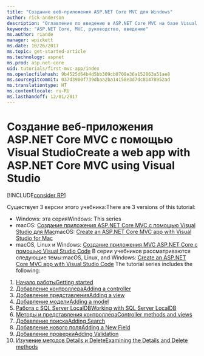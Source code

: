 ```yaml
---
title: "Создание веб-приложения ASP.NET Core MVC для Windows"
author: rick-anderson
description: "Оглавление по введению в ASP.NET Core MVC на базе Visual Studio для Windows."
keywords: "ASP.NET Core, MVC, руководство, введение"
ms.author: riande
manager: wpickett
ms.date: 10/26/2017
ms.topic: get-started-article
ms.technology: aspnet
ms.prod: asp.net-core
uid: tutorials/first-mvc-app/index
ms.openlocfilehash: 9b4525d64b4d5bb309cb0708e36a152863a51ae8
ms.sourcegitcommit: 037d3900f739dbaa2ba14158e3d7dc81478952ad
ms.translationtype: HT
ms.contentlocale: ru-RU
ms.lasthandoff: 12/01/2017
---
```

# <a name="create-a-web-app-with-aspnet-core-mvc-using-visual-studio"></a><span data-ttu-id="e61fb-104">Создание веб-приложения ASP.NET Core MVC с помощью Visual Studio</span><span class="sxs-lookup"><span data-stu-id="e61fb-104">Create a web app with ASP.NET Core MVC using Visual Studio</span></span>

[!INCLUDE[consider RP](../../includes/razor.md)]

<span data-ttu-id="e61fb-105">Существует 3 версии этого учебника:</span><span class="sxs-lookup"><span data-stu-id="e61fb-105">There are 3 versions of this tutorial:</span></span>

* <span data-ttu-id="e61fb-106">Windows: эта серия</span><span class="sxs-lookup"><span data-stu-id="e61fb-106">Windows: This series</span></span>
* <span data-ttu-id="e61fb-107">macOS: [Создание приложения ASP.NET Core MVC с помощью Visual Studio для Mac](xref:tutorials/first-mvc-app-mac/start-mvc)</span><span class="sxs-lookup"><span data-stu-id="e61fb-107">macOS: [Create an ASP.NET Core MVC app with Visual Studio for Mac](xref:tutorials/first-mvc-app-mac/start-mvc)</span></span>
* <span data-ttu-id="e61fb-108">macOS, Linux и Windows: [Создание приложения MVC ASP.NET Core с помощью Visual Studio Code](xref:tutorials/first-mvc-app-xplat/start-mvc) В серии учебников рассматриваются следующие темы:</span><span class="sxs-lookup"><span data-stu-id="e61fb-108">macOS, Linux, and Windows: [Create an ASP.NET Core MVC app with Visual Studio Code](xref:tutorials/first-mvc-app-xplat/start-mvc) The tutorial series includes the following:</span></span>

1. [<span data-ttu-id="e61fb-109">Начало работы</span><span class="sxs-lookup"><span data-stu-id="e61fb-109">Getting started</span></span>](start-mvc.md)
1. [<span data-ttu-id="e61fb-110">Добавление контроллера</span><span class="sxs-lookup"><span data-stu-id="e61fb-110">Adding a controller</span></span>](adding-controller.md)
1. [<span data-ttu-id="e61fb-111">Добавление представления</span><span class="sxs-lookup"><span data-stu-id="e61fb-111">Adding a view</span></span>](adding-view.md)
1. [<span data-ttu-id="e61fb-112">Добавление модели</span><span class="sxs-lookup"><span data-stu-id="e61fb-112">Adding a model</span></span>](adding-model.md)
1. [<span data-ttu-id="e61fb-113">Работа с SQL Server LocalDB</span><span class="sxs-lookup"><span data-stu-id="e61fb-113">Working with SQL Server LocalDB</span></span>](working-with-sql.md)
1. [<span data-ttu-id="e61fb-114">Методы и представления контроллера</span><span class="sxs-lookup"><span data-stu-id="e61fb-114">Controller methods and views</span></span>](controller-methods-views.md)
1. [<span data-ttu-id="e61fb-115">Добавление поиска</span><span class="sxs-lookup"><span data-stu-id="e61fb-115">Adding Search</span></span>](search.md)
1. [<span data-ttu-id="e61fb-116">Добавление нового поля</span><span class="sxs-lookup"><span data-stu-id="e61fb-116">Adding a New Field</span></span>](new-field.md)
1. [<span data-ttu-id="e61fb-117">Добавление проверки</span><span class="sxs-lookup"><span data-stu-id="e61fb-117">Adding Validation</span></span>](validation.md)
1. [<span data-ttu-id="e61fb-118">Изучение методов Details и Delete</span><span class="sxs-lookup"><span data-stu-id="e61fb-118">Examining the Details and Delete methods</span></span>](details.md)
